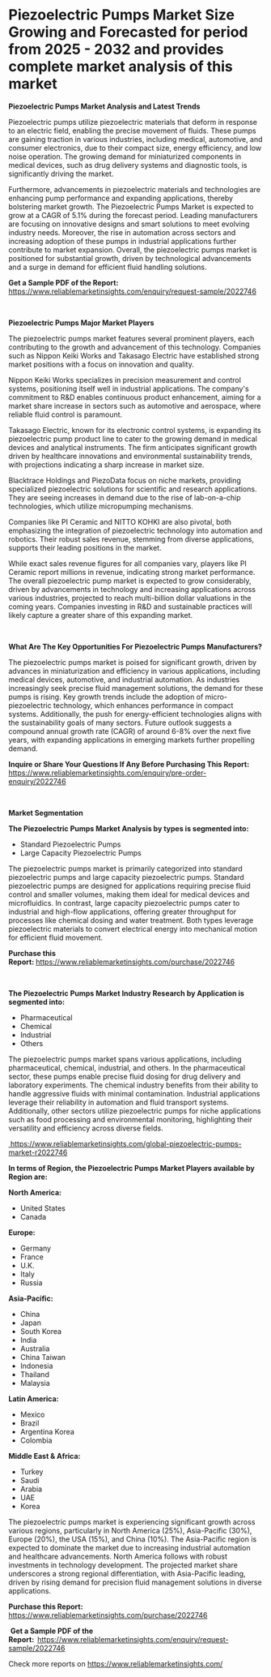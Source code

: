 <p><h1>Piezoelectric Pumps Market Size Growing and Forecasted for period from 2025 - 2032 and provides complete market analysis of this market</h1></p><p><strong>Piezoelectric Pumps Market Analysis and Latest Trends</strong></p>
<p><p>Piezoelectric pumps utilize piezoelectric materials that deform in response to an electric field, enabling the precise movement of fluids. These pumps are gaining traction in various industries, including medical, automotive, and consumer electronics, due to their compact size, energy efficiency, and low noise operation. The growing demand for miniaturized components in medical devices, such as drug delivery systems and diagnostic tools, is significantly driving the market. </p><p>Furthermore, advancements in piezoelectric materials and technologies are enhancing pump performance and expanding applications, thereby bolstering market growth. The Piezoelectric Pumps Market is expected to grow at a CAGR of 5.1% during the forecast period. Leading manufacturers are focusing on innovative designs and smart solutions to meet evolving industry needs. Moreover, the rise in automation across sectors and increasing adoption of these pumps in industrial applications further contribute to market expansion. Overall, the piezoelectric pumps market is positioned for substantial growth, driven by technological advancements and a surge in demand for efficient fluid handling solutions.</p></p>
<p><strong>Get a Sample PDF of the Report:&nbsp;</strong> <a href="https://www.reliablemarketinsights.com/enquiry/request-sample/2022746?utm_campaign=3164&utm_medium=2&utm_source=Github&utm_content=ia&utm_term=06042025&utm_id=piezoelectric-pumps">https://www.reliablemarketinsights.com/enquiry/request-sample/2022746</a></p>
<p>&nbsp;</p>
<p><strong>Piezoelectric Pumps Major Market Players</strong></p>
<p><p>The piezoelectric pumps market features several prominent players, each contributing to the growth and advancement of this technology. Companies such as Nippon Keiki Works and Takasago Electric have established strong market positions with a focus on innovation and quality. </p><p>Nippon Keiki Works specializes in precision measurement and control systems, positioning itself well in industrial applications. The company's commitment to R&D enables continuous product enhancement, aiming for a market share increase in sectors such as automotive and aerospace, where reliable fluid control is paramount.</p><p>Takasago Electric, known for its electronic control systems, is expanding its piezoelectric pump product line to cater to the growing demand in medical devices and analytical instruments. The firm anticipates significant growth driven by healthcare innovations and environmental sustainability trends, with projections indicating a sharp increase in market size.</p><p>Blacktrace Holdings and PiezoData focus on niche markets, providing specialized piezoelectric solutions for scientific and research applications. They are seeing increases in demand due to the rise of lab-on-a-chip technologies, which utilize micropumping mechanisms.</p><p>Companies like PI Ceramic and NITTO KOHKI are also pivotal, both emphasizing the integration of piezoelectric technology into automation and robotics. Their robust sales revenue, stemming from diverse applications, supports their leading positions in the market.</p><p>While exact sales revenue figures for all companies vary, players like PI Ceramic report millions in revenue, indicating strong market performance. The overall piezoelectric pump market is expected to grow considerably, driven by advancements in technology and increasing applications across various industries, projected to reach multi-billion dollar valuations in the coming years. Companies investing in R&D and sustainable practices will likely capture a greater share of this expanding market.</p></p>
<p>&nbsp;</p>
<p><strong>What Are The Key Opportunities For Piezoelectric Pumps Manufacturers?</strong></p>
<p><p>The piezoelectric pumps market is poised for significant growth, driven by advances in miniaturization and efficiency in various applications, including medical devices, automotive, and industrial automation. As industries increasingly seek precise fluid management solutions, the demand for these pumps is rising. Key growth trends include the adoption of micro-piezoelectric technology, which enhances performance in compact systems. Additionally, the push for energy-efficient technologies aligns with the sustainability goals of many sectors. Future outlook suggests a compound annual growth rate (CAGR) of around 6-8% over the next five years, with expanding applications in emerging markets further propelling demand.</p></p>
<p><strong>Inquire or Share Your Questions If Any Before Purchasing This Report:</strong> <a href="https://www.reliablemarketinsights.com/enquiry/pre-order-enquiry/2022746?utm_campaign=3164&utm_medium=2&utm_source=Github&utm_content=ia&utm_term=06042025&utm_id=piezoelectric-pumps">https://www.reliablemarketinsights.com/enquiry/pre-order-enquiry/2022746</a></p>
<p>&nbsp;</p>
<p><strong>Market Segmentation</strong></p>
<p><strong>The Piezoelectric Pumps Market Analysis by types is segmented into:</strong></p>
<p><ul><li>Standard Piezoelectric Pumps</li><li>Large Capacity Piezoelectric Pumps</li></ul></p>
<p><p>The piezoelectric pumps market is primarily categorized into standard piezoelectric pumps and large capacity piezoelectric pumps. Standard piezoelectric pumps are designed for applications requiring precise fluid control and smaller volumes, making them ideal for medical devices and microfluidics. In contrast, large capacity piezoelectric pumps cater to industrial and high-flow applications, offering greater throughput for processes like chemical dosing and water treatment. Both types leverage piezoelectric materials to convert electrical energy into mechanical motion for efficient fluid movement.</p></p>
<p><strong>Purchase this Report:&nbsp;</strong><a href="https://www.reliablemarketinsights.com/purchase/2022746?utm_campaign=3164&utm_medium=2&utm_source=Github&utm_content=ia&utm_term=06042025&utm_id=piezoelectric-pumps">https://www.reliablemarketinsights.com/purchase/2022746</a></p>
<p>&nbsp;</p>
<p><strong>The Piezoelectric Pumps Market Industry Research by Application is segmented into:</strong></p>
<p><ul><li>Pharmaceutical</li><li>Chemical</li><li>Industrial</li><li>Others</li></ul></p>
<p><p>The piezoelectric pumps market spans various applications, including pharmaceutical, chemical, industrial, and others. In the pharmaceutical sector, these pumps enable precise fluid dosing for drug delivery and laboratory experiments. The chemical industry benefits from their ability to handle aggressive fluids with minimal contamination. Industrial applications leverage their reliability in automation and fluid transport systems. Additionally, other sectors utilize piezoelectric pumps for niche applications such as food processing and environmental monitoring, highlighting their versatility and efficiency across diverse fields.</p></p>
<p><a href="https://www.reliablemarketinsights.com/global-piezoelectric-pumps-market-r2022746?utm_campaign=3164&utm_medium=2&utm_source=Github&utm_content=ia&utm_term=06042025&utm_id=piezoelectric-pumps">&nbsp;https://www.reliablemarketinsights.com/global-piezoelectric-pumps-market-r2022746</a></p>
<p><strong>In terms of Region, the Piezoelectric Pumps Market Players available by Region are:</strong></p>
<p>
    <p> <strong> North America: </strong>
        <ul>
            <li>United States</li>
            <li>Canada</li>
        </ul>
        </p> 
    <p> <strong> Europe: </strong>
        <ul>
            <li>Germany</li>
            <li>France</li>
            <li>U.K.</li>
            <li>Italy</li>
            <li>Russia</li>
        </ul>
        </p> 
    <p> <strong> Asia-Pacific: </strong>
        <ul>
            <li>China</li>
            <li>Japan</li>
            <li>South Korea</li>
            <li>India</li>
            <li>Australia</li>
            <li>China Taiwan</li>
            <li>Indonesia</li>
            <li>Thailand</li>
            <li>Malaysia</li>
        </ul>
        </p> 
    <p> <strong> Latin America: </strong>
        <ul>
            <li>Mexico</li>
            <li>Brazil</li>
            <li>Argentina Korea</li>
            <li>Colombia</li>
        </ul>
        </p> 
    <p> <strong> Middle East & Africa: </strong>
        <ul>
            <li>Turkey</li>
            <li>Saudi</li>
            <li>Arabia</li>
            <li>UAE</li>
            <li>Korea</li>
        </ul>
    </p>
    </p>
<p><p>The piezoelectric pumps market is experiencing significant growth across various regions, particularly in North America (25%), Asia-Pacific (30%), Europe (20%), the USA (15%), and China (10%). The Asia-Pacific region is expected to dominate the market due to increasing industrial automation and healthcare advancements. North America follows with robust investments in technology development. The projected market share underscores a strong regional differentiation, with Asia-Pacific leading, driven by rising demand for precision fluid management solutions in diverse applications.</p></p>
<p><strong>Purchase this Report: </strong><a href="https://www.reliablemarketinsights.com/purchase/2022746?utm_campaign=3164&utm_medium=2&utm_source=Github&utm_content=ia&utm_term=06042025&utm_id=piezoelectric-pumps">https://www.reliablemarketinsights.com/purchase/2022746</a></p>
<p>&nbsp;<strong>Get a Sample PDF of the Report:&nbsp;&nbsp;</strong><a href="https://www.reliablemarketinsights.com/enquiry/request-sample/2022746?utm_campaign=3164&utm_medium=2&utm_source=Github&utm_content=ia&utm_term=06042025&utm_id=piezoelectric-pumps">https://www.reliablemarketinsights.com/enquiry/request-sample/2022746</a></p>
<p><strong></strong></p>
<p>Check more reports on <a href="https://www.reliablemarketinsights.com/?utm_campaign=3164&utm_medium=2&utm_source=Github&utm_content=ia&utm_term=06042025&utm_id=piezoelectric-pumps">https://www.reliablemarketinsights.com/</a></p>